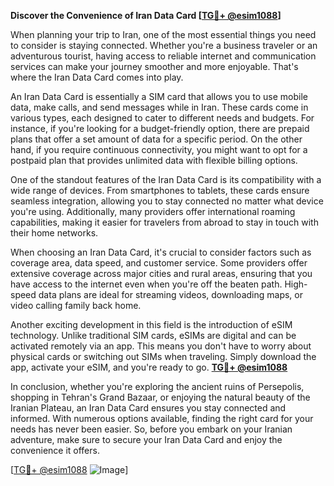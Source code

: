 **Discover the Convenience of Iran Data Card [[TG💪+ @esim1088](https://t.me/s/esim1088)]**

When planning your trip to Iran, one of the most essential things you need to consider is staying connected. Whether you're a business traveler or an adventurous tourist, having access to reliable internet and communication services can make your journey smoother and more enjoyable. That's where the Iran Data Card comes into play.

An Iran Data Card is essentially a SIM card that allows you to use mobile data, make calls, and send messages while in Iran. These cards come in various types, each designed to cater to different needs and budgets. For instance, if you're looking for a budget-friendly option, there are prepaid plans that offer a set amount of data for a specific period. On the other hand, if you require continuous connectivity, you might want to opt for a postpaid plan that provides unlimited data with flexible billing options.

One of the standout features of the Iran Data Card is its compatibility with a wide range of devices. From smartphones to tablets, these cards ensure seamless integration, allowing you to stay connected no matter what device you're using. Additionally, many providers offer international roaming capabilities, making it easier for travelers from abroad to stay in touch with their home networks.

When choosing an Iran Data Card, it's crucial to consider factors such as coverage area, data speed, and customer service. Some providers offer extensive coverage across major cities and rural areas, ensuring that you have access to the internet even when you're off the beaten path. High-speed data plans are ideal for streaming videos, downloading maps, or video calling family back home.

Another exciting development in this field is the introduction of eSIM technology. Unlike traditional SIM cards, eSIMs are digital and can be activated remotely via an app. This means you don't have to worry about physical cards or switching out SIMs when traveling. Simply download the app, activate your eSIM, and you're ready to go. **[TG💪+ @esim1088](https://t.me/s/esim1088)**

In conclusion, whether you're exploring the ancient ruins of Persepolis, shopping in Tehran's Grand Bazaar, or enjoying the natural beauty of the Iranian Plateau, an Iran Data Card ensures you stay connected and informed. With numerous options available, finding the right card for your needs has never been easier. So, before you embark on your Iranian adventure, make sure to secure your Iran Data Card and enjoy the convenience it offers.

[[TG💪+ @esim1088](https://t.me/s/esim1088) ![Image](https://i.postimg.cc/Y0z9fWf4/image.png)]
